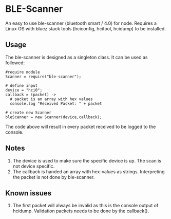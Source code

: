 # BLE-Scanner
An easy to use ble-scanner (bluetooth smart / 4.0) for node. Requires a Linux OS with bluez stack tools (hciconfig, hcitool, hcidump) to be installed.

## Usage
The ble-scanner is designed as a singleton class. It can be used as followed:

    #require module
    Scanner = require("ble-scanner");

    # define input
    device = "hci0";
    callback = (packet) ->
      # packet is an array with hex values
      console.log "Received Packet: " + packet

    # create new Scanner
    bleScanner = new Scanner(device,callback);

The code above will result in every packet received to be logged to the console.

## Notes

1. The device is used to make sure the specific device is up. The scan is not device specific.
2. The callback is handed an array with hex-values as strings. Interpreting the packet is not done by ble-scanner.

## Known issues

1. The first packet will always be invalid as this is the console output of hcidump. Validation packets needs to be done by the callback().